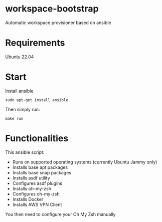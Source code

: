# workspace-bootstrap
Automatic workspace provisioner based on ansible

# Requirements
Ubuntu 22.04  

# Start
Install ansible

```
sudo apt-get install ansible
```
Then simply run:
```
make run
```

# Functionalities 
This ansible script:
* Runs on supported operating systems (currently Ubuntu Jammy only) 
* Installs base apt packages
* Installs base snap packages
* Installs asdf utility
* Configures asdf plugins
* Installs oh-my-zsh
* Configures oh-my-zsh
* Installs Docker
* Installs AWS VPN Client

You then need to configure your Oh My Zsh manually